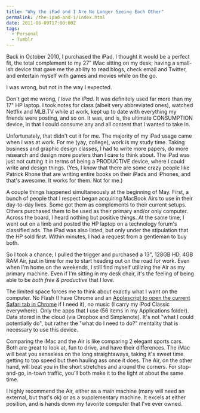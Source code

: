 ```yaml
---
title: "Why the iPad and I Are No Longer Seeing Each Other"
permalink: /the-ipad-and-i/index.html
date: 2011-06-09T17:00:00Z
tags: 
  - Personal
  - Tumblr
---
```


Back in October 2010, I purchased the iPad. I thought it would be a perfect fit, the total complement to my 27" iMac sitting on my desk; having a small-ish device that gave me the ability to read blogs, check email and Twitter, and entertain myself with games and movies while on the go.

I was wrong, but not in the way I expected.

Don't get me wrong, *I love the iPad*. It was definitely used far more than my 17" HP laptop. I took notes for class (albeit very abbreviated ones), watched Netflix and MLB.TV while at work, kept up to date with everything my friends were posting, and so on. It was, and is, the ultimate CONSUMPTION device, in that I could consume any and all content that I wanted to take in.

Unfortunately, that didn't cut it for me. The majority of my iPad usage came when I was at work. For me (yay, college), work is my study time. Taking business and graphic design classes, I had to write more papers, do more research and design more posters than I care to think about. The iPad was just not cutting it in terms of being a PRODUCTIVE device, where I could write and design things. (Yes, I know that there are some crazy people like Patrick Rhone that are writing entire books on their iPads and iPhones, and that's awesome. It works for them. Not for me.)

A couple things happened simultaneously at the beginning of May. First, a bunch of people that I respect began acquiring MacBook Airs to use in their day-to-day lives. Some got them as complements to their current setups. Others purchased them to be used as their primary and/or only computer. Across the board, I heard nothing but positive things. At the same time, I went out on a limb and posted the HP laptop on a technology forum's classified ads. The iPad was also listed, but only under the stipulation that the HP sold first. Within minutes, I had a request from a gentleman to buy both.

So I took a chance; I pulled the trigger and purchased a 13", 128GB HD, 4GB RAM Air, just in time for me to start heading out on the road for work. Even when I'm home on the weekends, I still find myself utilizing the Air as my primary machine. Even if I'm sitting in my desk chair, it's the feeling of being able to be *both free & productive* that I love.

The limited space forces me to think about exactly what I want on the computer. No Flash (I have Chrome and an <a href="http://blog.niclake.com/2011/06/safari-tab-in-chrome-applescript/" target="_blank">Applescript to open the current Safari tab in Chrome</a> if I need it), no music (I carry my iPod Classic everywhere). Only the apps that I use (56 items in my Applications folder). Data stored in the cloud (via Dropbox and Simplenote). It's not "what I could potentially do", but rather the "what do I need to do?" mentality that is necessary to use this device.

Comparing the iMac and the Air is like comparing 2 elegant sports cars. Both are great to look at, fun to drive, and have their differences. The iMac will beat you senseless on the long straightaways, taking it's sweet time getting to top speed but then hauling ass once it does. The Air, on the other hand, will beat you in the short stretches and around the corners. For stop-and-go, in-town traffic, you'll both make it to the light at about the same time.

I highly recommend the Air, either as a main machine (many will need an external, but that's ok) or as a supplementary machine. It excels at either position, and is hands down my favorite computer that I've ever owned.
